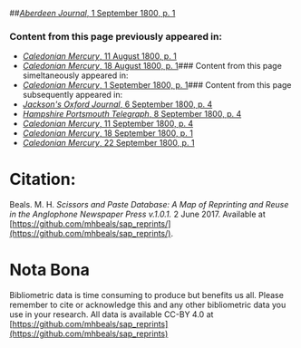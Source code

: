 ##[*Aberdeen Journal*, 1 September 1800, p. 1](https://mhbeals.github.io/sap_html/Aberdeen-Journal/Aberdeen-Journal-1-September-1800-p-1)

### Content from this page previously appeared in:
+ [*Caledonian Mercury*, 11 August 1800, p. 1](https://mhbeals.github.io/sap_html/Caledonian-Mercury/Caledonian-Mercury-11-August-1800-p-1)
+ [*Caledonian Mercury*, 18 August 1800, p. 1](https://mhbeals.github.io/sap_html/Caledonian-Mercury/Caledonian-Mercury-18-August-1800-p-1)### Content from this page simeltaneously appeared in:
+ [*Caledonian Mercury*, 1 September 1800, p. 1](https://mhbeals.github.io/sap_html/Caledonian-Mercury/Caledonian-Mercury-1-September-1800-p-1)### Content from this page subsequently appeared in:
+ [*Jackson's Oxford Journal*, 6 September 1800, p. 4](https://mhbeals.github.io/sap_html/Jackson's-Oxford-Journal/Jackson's-Oxford-Journal-6-September-1800-p-4)
+ [*Hampshire Portsmouth Telegraph*, 8 September 1800, p. 4](https://mhbeals.github.io/sap_html/Hampshire-Portsmouth-Telegraph/Hampshire-Portsmouth-Telegraph-8-September-1800-p-4)
+ [*Caledonian Mercury*, 11 September 1800, p. 4](https://mhbeals.github.io/sap_html/Caledonian-Mercury/Caledonian-Mercury-11-September-1800-p-4)
+ [*Caledonian Mercury*, 18 September 1800, p. 1](https://mhbeals.github.io/sap_html/Caledonian-Mercury/Caledonian-Mercury-18-September-1800-p-1)
+ [*Caledonian Mercury*, 22 September 1800, p. 1](https://mhbeals.github.io/sap_html/Caledonian-Mercury/Caledonian-Mercury-22-September-1800-p-1)
                    
# Citation: 

Beals. M. H. *Scissors and Paste Database: A Map of Reprinting and Reuse in the Anglophone Newspaper Press v.1.0.1.* 2 June 2017. Available at [https://github.com/mhbeals/sap_reprints/](https://github.com/mhbeals/sap_reprints/). 
                    
# Nota Bona

Bibliometric data is time consuming to produce but benefits us all. Please remember to cite or acknowledge this and any other bibliometric data you use in your research. All data is available CC-BY 4.0 at [https://github.com/mhbeals/sap_reprints](https://github.com/mhbeals/sap_reprints)